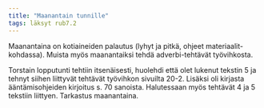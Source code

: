```yaml
---
title: "Maanantain tunnille"
tags: läksyt rub7.2
---
```


Maanantaina on kotiaineiden palautus (lyhyt ja pitkä, ohjeet materiaalit-kohdassa). Muista myös maanantaiksi tehdä adverbi-tehtävät työvihkosta.

Torstain lopputunti tehtiin itsenäisesti, huolehdi että olet lukenut tekstin 5 ja tehnyt siihen liittyvät tehtävät työvihkon sivuilta 20-2. Lisäksi oli kirjasta ääntämisohjeiden kirjoitus s. 70 sanoista. Halutessaan myös tehtävät 4 ja 5 tekstiin liittyen. Tarkastus maanantaina. 